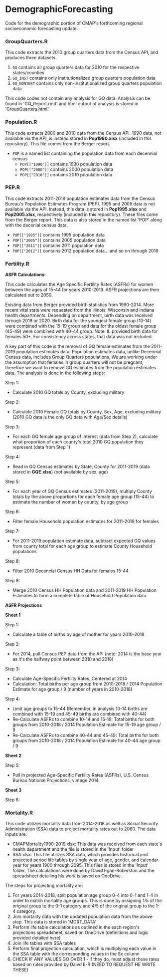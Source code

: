 # DemographicForecasting

Code for the demographic portion of CMAP's forthcoming regional socioeconomic forecasting update.


### GroupQuarters.R
     
This code extracts the 2010 group quarters data from the Census API, and produces three datasets. 
	
1. `GQ` contains all group quarters data for 2010 for the respective states/counties 
2. `GQ_INST` contains only institutionalized group quarters population data 
3. `GQ_NONINST` contains only non-institutionalized group quarters population data 
			
This code codes not contain any analysis for GQ data. Analysis can be found in 'GQ_Report.rmd' and html output of analysis is stored in 'GroupQuarters.html.' 


### Population.R

This code extracts 2000 and 2010 data from the Census API. 1990 data, not available via the API, is instead stored in **Pop1990.xlsx** (included in this repository). This file comes from the Berger report.
	
- `POP` is a named list containing the population data from each decennial census
	- `POP[["1990"]]` contains 1990 population data
  - `POP[["2000"]]` contains 2000 population data
  - `POP[["2010"]]` contains 2010 population data

### PEP.R

This code extracts 2011-2019 population estimates data from the Census Bureau's Population Estimates Program (PEP). 1995 and 2005 data is not available via the API. Instead, this data is stored in **Pop1995.xlsx** and **Pop2005.xlsx**, respectively (included in this repository). These files come from the Berger report. This data is also stored in the named list 'POP' along with the decenial census data. 

  - `POP[["1995"]]` contains 1995 population data
  - `POP[["2005"]]` contains 2005 population data
  - `POP[["2011"]]` contains 2011 population data
  - `POP[["2012"]]` contains 2012 population data....and so on through 2019
  
 ### Fertility.R
 
 **ASFR Calculations:**
 
 This code calculates the Age Specific Fertility Rates (ASFRs) for women between the ages of 15-44 for years 2010-2019. ASFR projections are then calculated 
 out to 2050.
 
 Existing data from Berger provided birth statistics from 1990-2014. More recent vital stats were requested from the Illinois, Wisconsin and Indiana health 
 departments. Depending on department, birth data was received through 2018 or 2020. Birth data for the youngest female group (10-14) were combined with the
 15-19 group and data for the oldest female group (45-49) were combined with 40-44 group. Note: IL provided birth data for females 50+. For consistency across states, 
 that data was not included. 
 
 A key part of this code is the removal of GQ female estimates from the 2011-2019 population estimates data. Population estimates data, unlike Decennial Census
 data, includes Group Quarters populations. We are working under the assumption that females in group quarters will not be pregnant, therefore we want to remove
 GQ estimates from the population estimates data. The analysis is done in the following steps:
 
 
 Step 1: 
  - Calculate 2010 GQ totals by County, excluding military 

Step 2: 
  - Calculate 2010 Female GQ totals by County, Sex, Age, excluding military (2010 GQ data is the only GQ data with Age/Sex details) 

Step 3: 
  - For each GQ female age group of interest (data from Step 2), calculate what proportion of each county's total 2010 GQ population they 
    represent (data from Step 1)

Step 4: 
  - Read in GQ Census estimates by State, County for 2011-2019 (data stored in **GQE.xlsx**) (not available by sex, age)

Step 5: 
  - For each year of GQ Census estimates (2011-2019), multiply County totals by the above proportions for each female age group (15-44) to estimate the number
    of women by county, by age group

Step 6: 
  - Filter female Household population estimates for 2011-2019 for females

Step 7:
  - For 2011-2019 population estimate data, subtract expected GQ values from county total for each age group to estimate County Household populations

Step 8: 
- Filter 2010 Decencial Census HH Data for females 15-44

Step 9:
- Merge 2010 Census HH Population data and 2011-2019 HH Population Estimates to form a complete table of Household Population data
 
**ASFR Projections**
 
**Sheet 1**

Step 1:
- Calculate a table of births by age of mother for years 2010-2018

Step 2: 
- For 2014, pull Census PEP data from the API (note: 2014 is the base year as it's the halfway point between 2010 and 2018)

Step 3: 
- Calculate Age-Specific Fertility Rates, Centered at 2014
- Calculation: Total births per age group from 2010-2018 / 2014 Population Estimate for age group /  9 (number of years in 2010-2018) 

Step 4: 
- Limit age groups to 15-44 (Remember, in analysis 10-14 births are combined with 15-19 and 45-49 births are combined with 40-44) 
- Re-Calculate ASFRs to combine 10-14 and 15-19: Total births for both groups from 2010-2018 / 2014 Population Estimate for 15-19 age group / 9
- Re-Calculate ASFRs to combine 40-44 and 45-49: Total births for both groups from 2010-2018 / 2014 Population Estimate for 40-44 age group / 9  

**Sheet 2**

Step 5: 
- Pull in projected Age-Specific Fertility Rates (ASFRs), U.S. Census Bureau National Projections, vintage 2014 

**Sheet 3**

Step 6: 
  
 
 
 ### Mortality.R
 This code utilizes mortality data from 2014-2018 as well as Social Security Administration (SSA) data to project mortality rates out to 2060. The data inputs are: 
 
 - CMAPMortality1990-2019.xlsx: This data was received from each state's health department and the file is stored in the 'Input' folder 
 -  SSA.xlsx: This file utilizes SSA data, which provides historical and projected period life tables by single year of age, gender, and calendar year for years 1900 through 2095. This files is stored in the 'Input' folder. The calculations were done by David Egan-Roberston and the spreadsheet detailing his work is saved on OneDrive.

The steps for projecting mortality are: 

1. For years 2014-2018, split population age group 0-4 into 0-1 and 1-4 in order to match mortality age groups. This is done by assigning 1/5 of the original group to the 0-1 category and 4/5 of the original group to the 1-4 category. 
2. Join mortality data with the updated population data from the above step. This data is stored in 'MORT_DATA' 
3. Perform life table calculations as outlined in the each region's projections spreadsheet, saved on OneDrive (definitions and logic provided detailed here)
4. Join life tables with SSA tables 
5. Perform final projection calculation, which is multiplying each value in the SSA table with the corresponding values in the Sx column
6. CHECK IF ANY VALUES GO OVER 1 - if they do, must adjust these rates based on rules provided by Daivd E-R (NEED TO REQUEST HE WRITE THESE)
